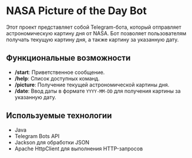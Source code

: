 # NASA Picture of the Day Bot

Этот проект представляет собой Telegram-бота, который отправляет астрономическую картину дня от NASA. Бот позволяет пользователям получать текущую картину дня, а также картину за указанную дату.

## Функциональные возможности

- **/start**: Приветственное сообщение.
- **/help**: Список доступных команд.
- **/picture**: Получение текущей астрономической картины дня.
- **/date**: Ввод даты в формате `YYYY-MM-DD` для получения картины за указанную дату.

## Используемые технологии

- Java
- Telegram Bots API
- Jackson для обработки JSON
- Apache HttpClient для выполнения HTTP-запросов


